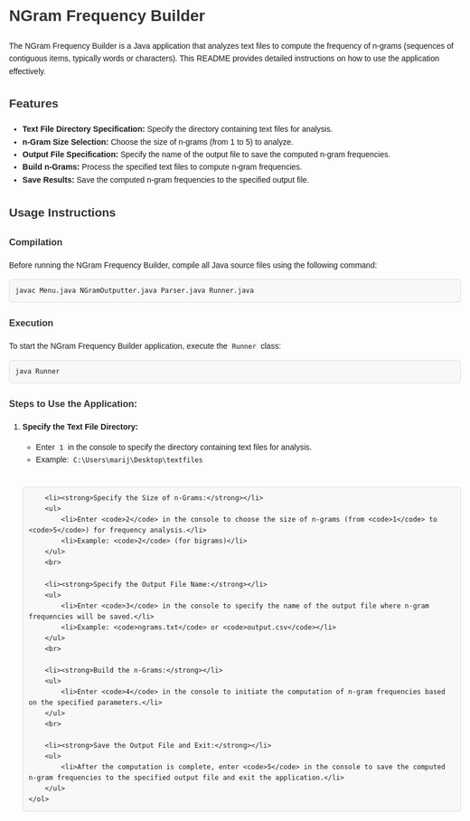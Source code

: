 <!DOCTYPE html>
<html lang="en">
<head>
    <meta charset="UTF-8">
    <meta name="viewport" content="width=device-width, initial-scale=1.0">
    <title>NGram Frequency Builder</title>
    <style>
        body {
            font-family: Arial, sans-serif;
            line-height: 1.6;
            max-width: 800px;
            margin: 0 auto;
            padding: 20px;
        }
        h1, h2, h3 {
            color: #333;
        }
        code {
            background-color: #f8f8f8;
            padding: 2px 4px;
            border-radius: 4px;
        }
        pre {
            background-color: #f8f8f8;
            padding: 10px;
            border: 1px solid #ddd;
            border-radius: 5px;
            overflow-x: auto;
        }
    </style>
</head>
<body>

<h1>NGram Frequency Builder</h1>

<p>
    The NGram Frequency Builder is a Java application that analyzes text files to compute the frequency of n-grams (sequences of contiguous items, typically words or characters). This README provides detailed instructions on how to use the application effectively.
</p>

<h2>Features</h2>
<ul>
    <li><strong>Text File Directory Specification:</strong> Specify the directory containing text files for analysis.</li>
    <li><strong>n-Gram Size Selection:</strong> Choose the size of n-grams (from 1 to 5) to analyze.</li>
    <li><strong>Output File Specification:</strong> Specify the name of the output file to save the computed n-gram frequencies.</li>
    <li><strong>Build n-Grams:</strong> Process the specified text files to compute n-gram frequencies.</li>
    <li><strong>Save Results:</strong> Save the computed n-gram frequencies to the specified output file.</li>
</ul>

<h2>Usage Instructions</h2>

<h3>Compilation</h3>
<p>Before running the NGram Frequency Builder, compile all Java source files using the following command:</p>
<pre><code>javac Menu.java NGramOutputter.java Parser.java Runner.java</code></pre>

<h3>Execution</h3>
<p>To start the NGram Frequency Builder application, execute the <code>Runner</code> class:</p>
<pre><code>java Runner</code></pre>

<h3>Steps to Use the Application:</h3><ol>
        <li><strong>Specify the Text File Directory:</strong></li>
        <ul>
            <li>Enter <code>1</code> in the console to specify the directory containing text files for analysis.</li>
            <li>Example: <code>C:\Users\marij\Desktop\textfiles</code></li>
        </ul>
        <br>

        <li><strong>Specify the Size of n-Grams:</strong></li>
        <ul>
            <li>Enter <code>2</code> in the console to choose the size of n-grams (from <code>1</code> to <code>5</code>) for frequency analysis.</li>
            <li>Example: <code>2</code> (for bigrams)</li>
        </ul>
        <br>

        <li><strong>Specify the Output File Name:</strong></li>
        <ul>
            <li>Enter <code>3</code> in the console to specify the name of the output file where n-gram frequencies will be saved.</li>
            <li>Example: <code>ngrams.txt</code> or <code>output.csv</code></li>
        </ul>
        <br>

        <li><strong>Build the n-Grams:</strong></li>
        <ul>
            <li>Enter <code>4</code> in the console to initiate the computation of n-gram frequencies based on the specified parameters.</li>
        </ul>
        <br>

        <li><strong>Save the Output File and Exit:</strong></li>
        <ul>
            <li>After the computation is complete, enter <code>5</code> in the console to save the computed n-gram frequencies to the specified output file and exit the application.</li>
        </ul>
    </ol>
</body>
</html>
